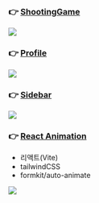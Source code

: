 ### 👉 [ShootingGame](/shootingGame)

![](https://blog.kakaocdn.net/dn/uP66c/btrWKbkE6mw/Ry9h6OERD338cgmVQwCAak/img.gif)


### 👉 [Profile](/profile)

![](https://blog.kakaocdn.net/dn/csvUgL/btrZAFJJx0z/lHCyM4iJdpJYe3vCsTb5jK/img.gif)


### 👉 [Sidebar](/sidebar)

![](https://blog.kakaocdn.net/dn/ciq1ZZ/btrZAGPqjOO/K1PC69PNidk7DwnPAADDS0/img.gif)


### 👉 [React Animation](/reactAnimation)
- 리액트(Vite)
- tailwindCSS
- formkit/auto-animate

![](https://blog.kakaocdn.net/dn/bXF6hf/btr6rxMCuFW/v6AEs7ZYEQ1sG0vi2EpvLk/img.gif)

